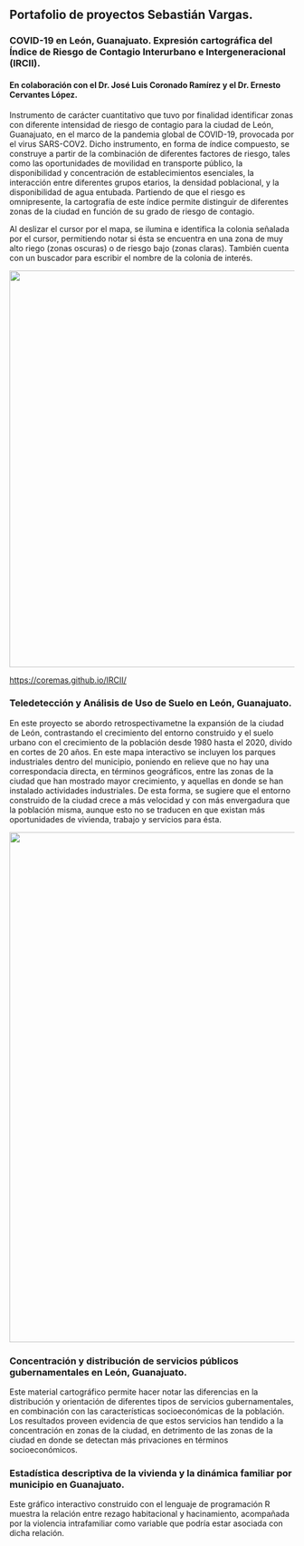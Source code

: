 ## Portafolio de proyectos Sebastián Vargas.

### COVID-19 en León, Guanajuato. Expresión cartográfica del Índice de Riesgo de Contagio Interurbano e Intergeneracional (IRCII).
#### En colaboración con el Dr. José Luis Coronado Ramírez y el Dr. Ernesto Cervantes López.

Instrumento de carácter cuantitativo que tuvo por finalidad identificar zonas con diferente intensidad de riesgo de contagio para la ciudad de León, Guanajuato, en el marco de la pandemia global de COVID-19, provocada por el virus SARS-COV2. Dicho instrumento, en forma de índice compuesto, se construye a partir de la combinación de diferentes factores de riesgo, tales como las oportunidades de movilidad en transporte público, la disponibilidad y concentración de establecimientos esenciales, la interacción entre diferentes grupos etarios, la densidad poblacional, y la disponibilidad de agua entubada. Partiendo de que el riesgo es omnipresente, la cartografía de este índice permite distinguir de diferentes zonas de la ciudad en función de su grado de riesgo de contagio.

Al deslizar el cursor por el mapa, se ilumina e identifica la colonia señalada por el cursor, permitiendo notar si ésta se encuentra en una zona de muy alto riego (zonas oscuras) o de riesgo bajo (zonas claras). También cuenta con un buscador para escribir el nombre de la colonia de interés.

<img src="Imágenes/IRCII_demo.png" width="700">

https://coremas.github.io/IRCII/

### Teledetección y Análisis de Uso de Suelo en León, Guanajuato.

En este proyecto se abordo retrospectivametne la expansión de la ciudad de León, contrastando el crecimiento del entorno construido y el suelo urbano con el crecimiento de la población desde 1980 hasta el 2020, divido en cortes de 20 años. En este mapa interactivo se incluyen los parques industriales dentro del municipio, poniendo en relieve que no hay una correspondacia directa, en términos geográficos, entre las zonas de la ciudad que han mostrado mayor crecimiento, y aquellas en donde se han instalado actividades industriales. De esta forma, se sugiere que el entorno construido de la ciudad crece a más velocidad y con más envergadura que la población misma, aunque esto no se traducen en que existan más oportunidades de vivienda, trabajo y servicios para ésta.

<img src="Imágenes/LULC_Leon.png" width="900">

### Concentración y distribución de servicios públicos gubernamentales en León, Guanajuato.

Este material cartográfico permite hacer notar las diferencias en la distribución y orientación de diferentes tipos de servicios gubernamentales, en combinación con las características socioeconómicas de la población. Los resultados proveen evidencia de que estos servicios han tendido a la concentración en zonas de la ciudad, en detrimento de las zonas de la ciudad en donde se detectan más privaciones en términos socioeconómicos.

### Estadística descriptiva de la vivienda y la dinámica familiar por municipio en Guanajuato.

Este gráfico interactivo construido con el lenguaje de programación R muestra la relación entre rezago habitacional y hacinamiento, acompañada por la violencia intrafamiliar como variable que podría estar asociada con dicha relación.

